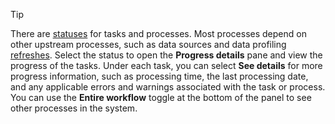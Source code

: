 > [!TIP] 
> There are [statuses](system.md#status-definitions) for tasks and processes. Most processes depend on other upstream processes, such as data sources and data profiling [refreshes](system.md#refresh-processes). Select the status to open the **Progress details** pane and view the progress of the tasks. Under each task, you can select **See details** for more progress information, such as processing time, the last processing date, and any applicable errors and warnings associated with the task or process. You can use the **Entire workflow** toggle at the bottom of the panel to see other processes in the system.